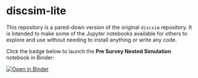 # discsim-lite

This repository is a pared-down version of the original `discsim` repository. It is intended to make some of the Jupyter notebooks available for others to explore and use without needing to install anything or write any code.

Click the badge below to launch the **Pre Survey Nested Simulation** notebook in Binder:

[![Open in Binder](https://mybinder.org/badge_logo.svg)](https://mybinder.org/v2/gh/amrita112/discsim-lite/main?filepath=api/utils/Pre%20Survey%20Nested%20Simulation/pre_survey_nested_testing.ipynb)

